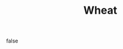 ---
layout: photo
modal: true
thumb: https://csnapmediahost.github.io/assets1/Thumbs/Wheat.jpg
full: https://csnapmediahost.github.io/assets1/Render/Wheat.jpg
size: small
ar: landscape
body: false
title: "Wheat"
tags: textures
---